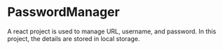 # PasswordManager
A react project is used to manage URL, username, and password. In this project, the details are stored in local storage.
